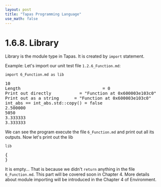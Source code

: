 ```yaml
---
layout: post
title: "Tapas Programming Language"
use_math: false
---
```




# 1.6.8. Library

Library is the module type in Tapas. It is created by ``import`` statement.

Example: Let's import our unit test file `1.2.6_Function.md`:

```tapas
import 6_Function.md as lib
```
<pre class='Tapas-Return'>
10
Length                                = 0
Print out directly           = "Function at 0x600003e103c0"
Print out as a string      = "Function at 0x600003e103c0"
int_abs == int_abs.std::copy() = false
2.500000
5050
3.333333
3.333333
</pre>
We can see the program execute the file `6_Function.md` and print out all its outputs. Now let's print out the lib

```tapas
lib
```
<pre class='Tapas-Return'>
{
}
</pre>
It is empty... That is because we didn't ``return`` anything in the file `6_Function.md`. This part will be covered soon in Chapter 4. More details about module importing will be introduced in the Chapter 4 of Environment.


